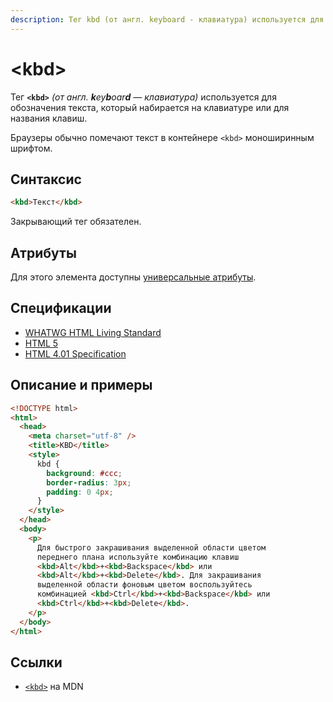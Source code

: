 ```yaml
---
description: Тег kbd (от англ. keyboard - клавиатура) используется для обозначения текста, который набирается на клавиатуре или для названия клавиш
---
```


# &lt;kbd&gt;

Тег **`<kbd>`** _(от англ. **k**ey**b**oar**d** — клавиатура)_ используется для обозначения текста, который набирается на клавиатуре или для названия клавиш.

Браузеры обычно помечают текст в контейнере `<kbd>` моноширинным шрифтом.

## Синтаксис

```html
<kbd>Текст</kbd>
```

Закрывающий тег обязателен.

## Атрибуты

Для этого элемента доступны [универсальные атрибуты](uni-attr.md).

## Спецификации

- [WHATWG HTML Living Standard](https://html.spec.whatwg.org/multipage/semantics.html#the-kbd-element)
- [HTML 5](http://www.w3.org/TR/html5/text-level-semantics.html#the-kbd-element)
- [HTML 4.01 Specification](http://www.w3.org/TR/html401/struct/text.html#h-9.2.1)

## Описание и примеры

```html
<!DOCTYPE html>
<html>
  <head>
    <meta charset="utf-8" />
    <title>KBD</title>
    <style>
      kbd {
        background: #ccc;
        border-radius: 3px;
        padding: 0 4px;
      }
    </style>
  </head>
  <body>
    <p>
      Для быстрого закрашивания выделенной области цветом
      переднего плана используйте комбинацию клавиш
      <kbd>Alt</kbd>+<kbd>Backspace</kbd> или
      <kbd>Alt</kbd>+<kbd>Delete</kbd>. Для закрашивания
      выделенной области фоновым цветом воспользуйтесь
      комбинацией <kbd>Ctrl</kbd>+<kbd>Backspace</kbd> или
      <kbd>Ctrl</kbd>+<kbd>Delete</kbd>.
    </p>
  </body>
</html>
```

## Ссылки

- [`<kbd>`](https://developer.mozilla.org/ru/docs/Web/HTML/Element/kbd) на MDN
